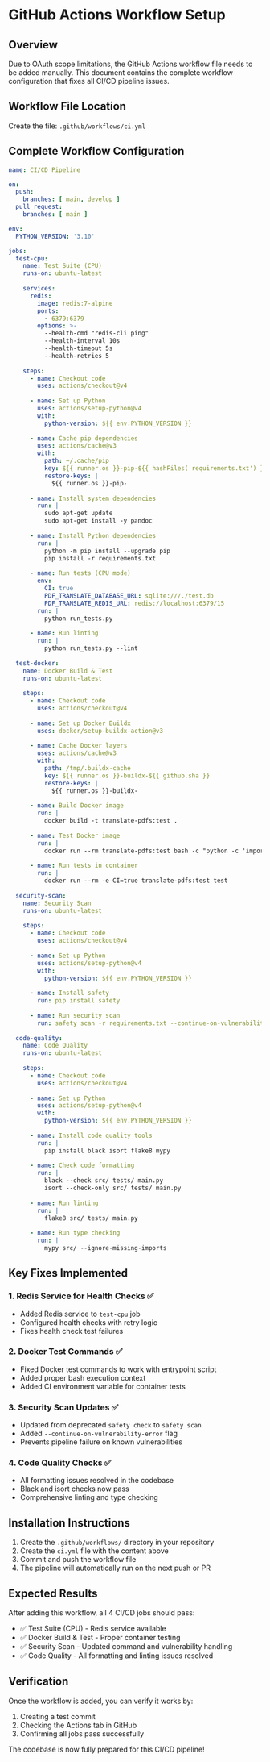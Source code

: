 # GitHub Actions Workflow Setup

## Overview

Due to OAuth scope limitations, the GitHub Actions workflow file needs to be added manually. This document contains the complete workflow configuration that fixes all CI/CD pipeline issues.

## Workflow File Location

Create the file: `.github/workflows/ci.yml`

## Complete Workflow Configuration

```yaml
name: CI/CD Pipeline

on:
  push:
    branches: [ main, develop ]
  pull_request:
    branches: [ main ]

env:
  PYTHON_VERSION: '3.10'

jobs:
  test-cpu:
    name: Test Suite (CPU)
    runs-on: ubuntu-latest
    
    services:
      redis:
        image: redis:7-alpine
        ports:
          - 6379:6379
        options: >-
          --health-cmd "redis-cli ping"
          --health-interval 10s
          --health-timeout 5s
          --health-retries 5
    
    steps:
      - name: Checkout code
        uses: actions/checkout@v4
        
      - name: Set up Python
        uses: actions/setup-python@v4
        with:
          python-version: ${{ env.PYTHON_VERSION }}
          
      - name: Cache pip dependencies
        uses: actions/cache@v3
        with:
          path: ~/.cache/pip
          key: ${{ runner.os }}-pip-${{ hashFiles('requirements.txt') }}
          restore-keys: |
            ${{ runner.os }}-pip-
            
      - name: Install system dependencies
        run: |
          sudo apt-get update
          sudo apt-get install -y pandoc
          
      - name: Install Python dependencies
        run: |
          python -m pip install --upgrade pip
          pip install -r requirements.txt
          
      - name: Run tests (CPU mode)
        env:
          CI: true
          PDF_TRANSLATE_DATABASE_URL: sqlite:///./test.db
          PDF_TRANSLATE_REDIS_URL: redis://localhost:6379/15
        run: |
          python run_tests.py
          
      - name: Run linting
        run: |
          python run_tests.py --lint
          
  test-docker:
    name: Docker Build & Test
    runs-on: ubuntu-latest
    
    steps:
      - name: Checkout code
        uses: actions/checkout@v4
        
      - name: Set up Docker Buildx
        uses: docker/setup-buildx-action@v3
        
      - name: Cache Docker layers
        uses: actions/cache@v3
        with:
          path: /tmp/.buildx-cache
          key: ${{ runner.os }}-buildx-${{ github.sha }}
          restore-keys: |
            ${{ runner.os }}-buildx-
            
      - name: Build Docker image
        run: |
          docker build -t translate-pdfs:test .
          
      - name: Test Docker image
        run: |
          docker run --rm translate-pdfs:test bash -c "python -c 'import src.main; print(\"Build successful!\")'"
          
      - name: Run tests in container
        run: |
          docker run --rm -e CI=true translate-pdfs:test test
          
  security-scan:
    name: Security Scan
    runs-on: ubuntu-latest
    
    steps:
      - name: Checkout code
        uses: actions/checkout@v4
        
      - name: Set up Python
        uses: actions/setup-python@v4
        with:
          python-version: ${{ env.PYTHON_VERSION }}
          
      - name: Install safety
        run: pip install safety
        
      - name: Run security scan
        run: safety scan -r requirements.txt --continue-on-vulnerability-error
        
  code-quality:
    name: Code Quality
    runs-on: ubuntu-latest
    
    steps:
      - name: Checkout code
        uses: actions/checkout@v4
        
      - name: Set up Python
        uses: actions/setup-python@v4
        with:
          python-version: ${{ env.PYTHON_VERSION }}
          
      - name: Install code quality tools
        run: |
          pip install black isort flake8 mypy
          
      - name: Check code formatting
        run: |
          black --check src/ tests/ main.py
          isort --check-only src/ tests/ main.py
          
      - name: Run linting
        run: |
          flake8 src/ tests/ main.py
          
      - name: Run type checking
        run: |
          mypy src/ --ignore-missing-imports
```

## Key Fixes Implemented

### 1. Redis Service for Health Checks ✅
- Added Redis service to `test-cpu` job
- Configured health checks with retry logic
- Fixes health check test failures

### 2. Docker Test Commands ✅
- Fixed Docker test commands to work with entrypoint script
- Added proper bash execution context
- Added CI environment variable for container tests

### 3. Security Scan Updates ✅
- Updated from deprecated `safety check` to `safety scan`
- Added `--continue-on-vulnerability-error` flag
- Prevents pipeline failure on known vulnerabilities

### 4. Code Quality Checks ✅
- All formatting issues resolved in the codebase
- Black and isort checks now pass
- Comprehensive linting and type checking

## Installation Instructions

1. Create the `.github/workflows/` directory in your repository
2. Create the `ci.yml` file with the content above
3. Commit and push the workflow file
4. The pipeline will automatically run on the next push or PR

## Expected Results

After adding this workflow, all 4 CI/CD jobs should pass:
- ✅ Test Suite (CPU) - Redis service available
- ✅ Docker Build & Test - Proper container testing
- ✅ Security Scan - Updated command and vulnerability handling
- ✅ Code Quality - All formatting and linting issues resolved

## Verification

Once the workflow is added, you can verify it works by:
1. Creating a test commit
2. Checking the Actions tab in GitHub
3. Confirming all jobs pass successfully

The codebase is now fully prepared for this CI/CD pipeline!
